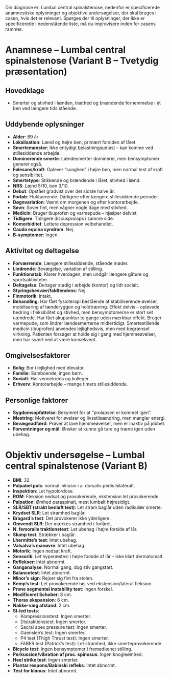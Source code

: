 
Din diagnose er: Lumbal central spinalstenose, nedenfor er specificerede anamnestiske oplysninger og objektive undersøgelser, der skal bruges i casen, hvis det er relevant. Spørges der til oplysninger, der ikke er specificerede i nedenstående liste, må du improvisere inden for casens rammer. 

# Anamnese – Lumbal central spinalstenose (Variant B – Tvetydig præsentation)

## Hovedklage

- Smerter og stivhed i lænden, træthed og brændende fornemmelse i ét ben ved længere tids stående.

## Uddybende oplysninger

- **Alder**: 69 år
- **Lokalisation**: Lænd og højre ben, primært forsiden af låret.
- **Smertemønster**: Ikke entydigt belastningsudløst – kan komme ved stillesiddende arbejde.
- **Dominerende smerte**: Lændesmerter dominerer, men bensymptomer generer også.
- **Følesans/kraft**: Oplever “svaghed” i højre ben, men normal test af kraft og sensibilitet.
- **Smertetype**: Stikkende og brændende i låret, stivhed i lænd.
- **NRS**: Lænd 5/10, ben 3/10.
- **Debut**: Opstået gradvist over det sidste halve år.
- **Forløb**: Fluktuerende. Dårligere efter længere stillesiddende perioder.
- **Døgnvariation**: Værst om morgenen og efter kontorarbejde.
- **Søvn**: Sover fint, men vågner nogle dage med stivhed.
- **Medicin**: Bruger ibuprofen og varmepude – hjælper delvist.
- **Tidligere**: Tidligere discusprolaps i samme side.
- **Komorbiditet**: Lettere depression velbehandlet.
- **Cauda equina syndrom**: Nej.
- **B-symptomer**: Ingen.

## Aktivitet og deltagelse

- **Forværrende**: Længere stillesiddende, stående møder.
- **Lindrende**: Bevægelse, variation af stilling.
- **Funktionstab**: Klarer hverdagen, men undgår længere gåture og sportsaktiviteter.
- **Deltagelse**: Deltager stadig i arbejde (kontor) og lidt socialt.
- **Styringsbesvær/faldtendens**: Nej.
- **Finmotorik**: Intakt.
- **Behandling**: Har fået fysioterapi bestående af stabiliserende øvelser, mobilisering af lænderyggen og holdtræning. Effekt delvis – oplevede bedring i fleksibilitet og stivhed, men bensymptomerne er stort set uændrede. Har fået akupunktur to gange uden mærkbar effekt. Bruger varmepude, som lindrer lændesmerterne midlertidigt. Smertestillende medicin (ibuprofen) anvendes lejlighedsvis, men med begrænset virkning. Patienten forsøger at holde sig i gang med hjemmeøvelser, men har svært ved at være konsekvent.

## Omgivelsesfaktorer

- **Bolig**: Bor i lejlighed med elevator.
- **Familie**: Samboende, ingen børn.
- **Socialt**: Har vennekreds og kolleger.
- **Erhverv**: Kontorarbejde – mange timers stillesiddende.

## Personlige faktorer

- **Sygdomsopfattelse**: Bekymret for at “prolapsen er kommet igen”.
- **Mestring**: Motiveret for øvelser og livsstilsændring, men mangler energi.
- **Bevægeadfærd**: Prøver at lave hjemmeøvelser, men er inaktiv på jobbet.
- **Forventninger og mål**: Ønsker at kunne gå ture og træne igen uden ubehag.

# Objektiv undersøgelse – Lumbal central spinalstenose (Variant B)

- **BMI**: 32
- **Palpabel puls**: normal inklusiv  i a. dorsalis pedis bilateralt.
- **Inspektion**: Let hypolordose.  
- **ROM**: Fleksion nedsat og provokerende, ekstension let provokerende.  
- **Palpation**: Ømhed paraspinalt, mest lumbalt højresidigt.  
- **SLR/SBT (strakt benløft test)**: Let stram baglår uden radikulær smerte.  
- **Krydset SLR**: Let stramhed baglår.  
- **Bragard’s test**: Det provokerer ikke yderligere.  
- **Omvendt SLR**: Der mærkes stramhed i forlåret.  
- **N. femoralis traktionstest**: Let ubehag i højre forside af lår.  
- **Slump test**: Strækker i baglår.  
- **Lhermitte’s test**: Intet ubehag.   
- **Valsalva’s manøvre**: Intet ubehag. 
- **Motorik**: Ingen nedsat kraft.  
- **Sensorik**: Let hyperæstesi i højre forside af lår – ikke klart dermatomalt.  
- **Reflekser**: Intet abnormt.  
- **Ganganalyse**: Normal gang, dog stiv gangstart.  
- **Balancetest**: Intet abnormt.  
- **Minor’s sign**: Rejser sig fint fra stolen.  
- **Kemp’s test**: Let provokerende hø. ved ekstension/lateral fleksion.  
- **Prone segmental instability test**: Ingen forskel.  
- **Modificeret Schober**: 8 cm. 
- **Thorax ekspansion**: 6 cm.  
- **Nakke-væg afstand**: 2 cm.  
- **SI-led tests**:  
  - Kompressionstest: Ingen smerter.  
  - Distraktionstest: Ingen smerter.  
  - Sacral apex pressure test: Ingen smerter.  
  - Gaenslen’s test: Ingen smerter.  
  - P4 test (Thigh Thrust test): Ingen smerter.  
  - FABER test (Patrick’s test): Let stramhed, ikke smerteprovokerende.  
- **Bicycle test**: Ingen bensymptomer i fremadlænet stilling.  
- **Perkussion/vibration af proc. spinosus**: Ingen knogleømhed.  
- **Heel strike test**: Ingen smerter.  
- **Plantar respons/Babinski refleks**: Intet abnormt.  
- **Test for klonus**: Intet abnormt.
